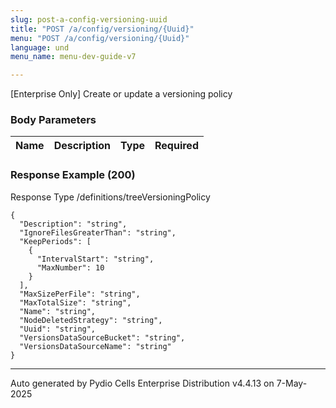 ```yaml
---
slug: post-a-config-versioning-uuid
title: "POST /a/config/versioning/{Uuid}"
menu: "POST /a/config/versioning/{Uuid}"
language: und
menu_name: menu-dev-guide-v7

---
```








 
[Enterprise Only] Create or update a versioning policy  


### Body Parameters

Name | Description | Type | Required
---|---|---|---






### Response Example (200)
Response Type /definitions/treeVersioningPolicy

```
{
  "Description": "string",
  "IgnoreFilesGreaterThan": "string",
  "KeepPeriods": [
    {
      "IntervalStart": "string",
      "MaxNumber": 10
    }
  ],
  "MaxSizePerFile": "string",
  "MaxTotalSize": "string",
  "Name": "string",
  "NodeDeletedStrategy": "string",
  "Uuid": "string",
  "VersionsDataSourceBucket": "string",
  "VersionsDataSourceName": "string"
}
```




---
Auto generated by Pydio Cells Enterprise Distribution v4.4.13 on 7-May-2025
